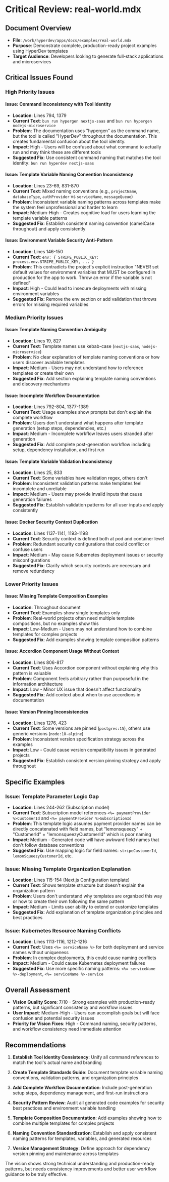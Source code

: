 # Critical Review: real-world.mdx

## Document Overview
- **File**: `/work/hyperdev/apps/docs/examples/real-world.mdx`
- **Purpose**: Demonstrate complete, production-ready project examples using HyperDev templates
- **Target Audience**: Developers looking to generate full-stack applications and microservices

## Critical Issues Found

### High Priority Issues

#### Issue: Command Inconsistency with Tool Identity
- **Location**: Lines 794, 1379
- **Current Text**: `bun run hypergen nextjs-saas` and `bun run hypergen nodejs-microservice`
- **Problem**: The documentation uses "hypergen" as the command name, but the tool is called "HyperDev" throughout the documentation. This creates fundamental confusion about the tool identity.
- **Impact**: High - Users will be confused about what command to actually run and may think these are different tools
- **Suggested Fix**: Use consistent command naming that matches the tool identity: `bun run hyperdev nextjs-saas`

#### Issue: Template Variable Naming Convention Inconsistency
- **Location**: Lines 23-69, 831-870
- **Current Text**: Mixed naming conventions (e.g., `projectName`, `databaseType`, `authProvider` vs `serviceName`, `messageQueue`)
- **Problem**: Inconsistent variable naming patterns across templates make the system feel unprofessional and harder to learn
- **Impact**: Medium-High - Creates cognitive load for users learning the template variable patterns
- **Suggested Fix**: Establish consistent naming convention (camelCase throughout) and apply consistently

#### Issue: Environment Variable Security Anti-Pattern
- **Location**: Lines 146-150
- **Current Text**: `env: { STRIPE_PUBLIC_KEY: process.env.STRIPE_PUBLIC_KEY, ... }`
- **Problem**: This contradicts the project's explicit instruction "NEVER set default values for environment variables that MUST be configured in production for the app to work. Throw an error if the variable is not defined"
- **Impact**: High - Could lead to insecure deployments with missing environment variables
- **Suggested Fix**: Remove the env section or add validation that throws errors for missing required variables

### Medium Priority Issues

#### Issue: Template Naming Convention Ambiguity
- **Location**: Lines 19, 827
- **Current Text**: Template names use kebab-case (`nextjs-saas`, `nodejs-microservice`)
- **Problem**: No clear explanation of template naming conventions or how users discover available templates
- **Impact**: Medium - Users may not understand how to reference templates or create their own
- **Suggested Fix**: Add section explaining template naming conventions and discovery mechanisms

#### Issue: Incomplete Workflow Documentation
- **Location**: Lines 792-804, 1377-1389
- **Current Text**: Usage examples show prompts but don't explain the complete workflow
- **Problem**: Users don't understand what happens after template generation (setup steps, dependencies, etc.)
- **Impact**: Medium - Incomplete workflow leaves users stranded after generation
- **Suggested Fix**: Add complete post-generation workflow including setup, dependency installation, and first run

#### Issue: Template Variable Validation Inconsistency
- **Location**: Lines 25, 833
- **Current Text**: Some variables have validation regex, others don't
- **Problem**: Inconsistent validation patterns make templates feel incomplete and unreliable
- **Impact**: Medium - Users may provide invalid inputs that cause generation failures
- **Suggested Fix**: Establish validation patterns for all user inputs and apply consistently

#### Issue: Docker Security Context Duplication
- **Location**: Lines 1137-1141, 1193-1198
- **Current Text**: Security context is defined both at pod and container level
- **Problem**: Redundant security configurations that could conflict or confuse users
- **Impact**: Medium - May cause Kubernetes deployment issues or security misconfigurations
- **Suggested Fix**: Clarify which security contexts are necessary and remove redundancy

### Lower Priority Issues

#### Issue: Missing Template Composition Examples
- **Location**: Throughout document
- **Current Text**: Examples show single templates only
- **Problem**: Real-world projects often need multiple template compositions, but no examples show this
- **Impact**: Low-Medium - Users may not understand how to combine templates for complex projects
- **Suggested Fix**: Add examples showing template composition patterns

#### Issue: Accordion Component Usage Without Context
- **Location**: Lines 806-817
- **Current Text**: Uses Accordion component without explaining why this pattern is valuable
- **Problem**: Component feels arbitrary rather than purposeful in the information architecture
- **Impact**: Low - Minor UX issue that doesn't affect functionality
- **Suggested Fix**: Add context about when to use accordions in documentation

#### Issue: Version Pinning Inconsistencies
- **Location**: Lines 1276, 423
- **Current Text**: Some versions are pinned (`postgres:15`), others use generic versions (`node:18-alpine`)
- **Problem**: Inconsistent version specification strategy across the examples
- **Impact**: Low - Could cause version compatibility issues in generated projects
- **Suggested Fix**: Establish consistent version pinning strategy and apply throughout

## Specific Examples

### Issue: Template Parameter Logic Gap
- **Location**: Lines 244-262 (Subscription model)
- **Current Text**: Subscription model references `<%= paymentProvider %>CustomerId` and `<%= paymentProvider %>SubscriptionId`
- **Problem**: This template logic assumes payment provider names can be directly concatenated with field names, but "lemonsqueezy" + "CustomerId" = "lemonsqueezyCustomerId" which is poor naming
- **Impact**: Medium - Generated code will have awkward field names that don't follow database conventions
- **Suggested Fix**: Use mapping logic for field names: `stripeCustomerId`, `lemonSqueezyCustomerId`, etc.

### Issue: Missing Template Organization Explanation
- **Location**: Lines 115-154 (Next.js Configuration template)
- **Current Text**: Shows template structure but doesn't explain the organization pattern
- **Problem**: Users don't understand why templates are organized this way or how to create their own following the same pattern
- **Impact**: Medium - Limits user ability to extend or customize templates
- **Suggested Fix**: Add explanation of template organization principles and best practices

### Issue: Kubernetes Resource Naming Conflicts
- **Location**: Lines 1113-1116, 1212-1216
- **Current Text**: Uses `<%= serviceName %>` for both deployment and service names without uniqueness
- **Problem**: In complex deployments, this could cause naming conflicts
- **Impact**: Medium - Could cause Kubernetes deployment failures
- **Suggested Fix**: Use more specific naming patterns: `<%= serviceName %>-deployment`, `<%= serviceName %>-service`

## Overall Assessment
- **Vision Quality Score**: 7/10 - Strong examples with production-ready patterns, but significant consistency and workflow issues
- **User Impact**: Medium-High - Users can accomplish goals but will face confusion and potential security issues
- **Priority for Vision Fixes**: High - Command naming, security patterns, and workflow consistency need immediate attention

## Recommendations

1. **Establish Tool Identity Consistency**: Unify all command references to match the tool's actual name and branding

2. **Create Template Standards Guide**: Document template variable naming conventions, validation patterns, and organization principles

3. **Add Complete Workflow Documentation**: Include post-generation setup steps, dependency management, and first-run instructions

4. **Security Pattern Review**: Audit all generated code examples for security best practices and environment variable handling

5. **Template Composition Documentation**: Add examples showing how to combine multiple templates for complex projects

6. **Naming Convention Standardization**: Establish and apply consistent naming patterns for templates, variables, and generated resources

7. **Version Management Strategy**: Define approach for dependency version pinning and maintenance across templates

The vision shows strong technical understanding and production-ready patterns, but needs consistency improvements and better user workflow guidance to be truly effective.